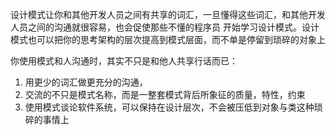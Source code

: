 设计模式让你和其他开发人员之间有共享的词汇，一旦懂得这些词汇，和其他开发人员之间的沟通就很容易，也会促使那些不懂的程序员
开始学习设计模式。设计模式也可以把你的思考架构的层次提高到模式层面，而不单是停留到琐碎的对象上

你使用模式和人沟通时，其实不只是和他人共享行话而已： 
1. 用更少的词汇做更充分的沟通，
2. 交流的不只是模式名称，而是一整套模式背后所象征的质量，特性，约束
3. 使用模式谈论软件系统，可以保持在设计层次，不会被压低到对象与类这种琐碎的事情上